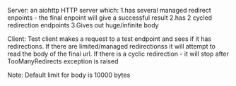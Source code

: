 Server:
an aiohttp HTTP server which:
1.has several managed redirect enpoints - the final enpoint will give a successful result
2.has 2 cycled redirection endpoints 
3.Gives out huge/infinite body

Client:
Test client  makes a request to a test  endpoint and sees if it has redirections.
If there are limited/managed redirectionss it will attempt to read the body of the final url.
If there is a cyclic redirection - it will stop after TooManyRedirects exception is raised

Note: Default limit for body is 10000 bytes
